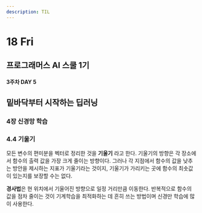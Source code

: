 ```yaml
---
description: TIL
---
```


# 18 Fri

## 프로그래머스 AI 스쿨 1기

#### 3주차 DAY 5



## 밑바닥부터 시작하는 딥러닝

###  4장 신경망 학습

###  4.4 기울기

 모든 변수의 편미분을 벡터로 정리한 것을 **기울기** 라고 한다. 기울기의 방향은 각 장소에서 함수의 출력 값을 가장 크게 줄이는 방향이다. 그러나 각 지점에서 함수의 값을 낮추는 방안을 제시하는 지표가 기울기라는 것이지, 기울기가 가리키는 곳에 함수의 최솟값이 있는지를 보장할 수는 없다. 

 **경사법**은 현 위치에서 기울어진 방향으로 일정 거리만큼 이동한다. 반복적으로 함수의 값을 점차 줄이는 것이 기계학습을 최적화하는 데 흔히 쓰는 방법이며 신경만 학습에 많이 사용한다.

